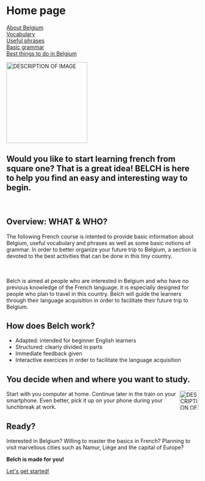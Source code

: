 <h1 class="center">Home page</h1>
<p class="center">
  <a href="page2.html">About Belgium</a> <br>
  <a href="page3.html">Vocabulary</a> <br>
  <a href="page4.html">Useful phrases</a> <br>
  <a href="page5.html">Basic grammar</a> <br>
  <a href="page6.html">Best things to do in Belgium</a> <br>
</p>

<p class="center">
<img src="https://image.flaticon.com/icons/png/512/2028/premium/2028661.png" alt="DESCRIPTION OF IMAGE" style="width:212px;height:212px;">
</p>
 
<h2 class="center"><strong>Would you like to start learning french from square one? That is a great idea! BELCH is here to help you find an easy and interesting way to begin.</strong></h2><br>

<h2 class="center"> Overview: WHAT & WHO?</h2>

<p class="justify">
The following French course is intented to provide basic information about Belgium, useful vocabulary and phrases as well as some basic notions of grammar. In order to better organize your future trip to Belgium, a section is devoted to the best activities that can be done in this tiny country. <br><br><br>
  
  
  
Belch is aimed at people who are interested in Belgium and who have no previous knowledge of the French language. it is especially designed for people who plan to travel in this country. Belch will guide the learners through their language acquisition in order to facilitate their future trip to Belgium. 
</p>


<h2 class="center">How does Belch work?</h2>
<p class="justify">
<ul>
  <li>Adapted: intended for beginner English learners</li>
  <li>Structured: clearly divided in parts</li>
  <li>Immediate feedback given</li>
  <li>Interactive exercices in order to facilitate the language acquisition</li>
</ul>
</p>         

<h2 class="center"> You decide when and where you want to study.</h2> 
<p class="justify">
<img src="https://image.flaticon.com/icons/png/512/1623/1623343.png" alt="DESCRIPTION OF IMAGE" style="width:50px;height:50px;" align="right"> 
Start with you computer at home. Continue later in the train on your smartphone. Even better, pick it up on your phone during your lunchbreak at work. 
</p> 

<h2 class="center"> Ready?</h2>

<p class="justify">
Interested in Belgium? Willing to master the basics in French? Planning to visit marvellous cities such as Namur, Liège and the capital of Europe? <br>

<strong>Belch is made for you!</strong> <br> 

<a href="https://camillefrancq.github.io/sml5202-final-francq/page2.html" class="center">Let's get started!</a>
</p>
